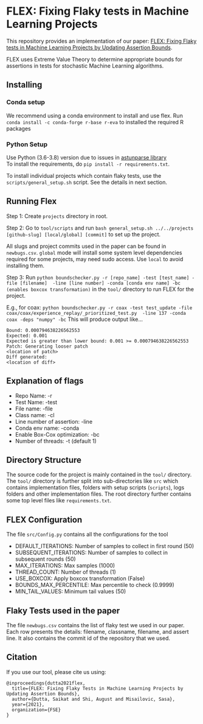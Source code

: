 # FLEX: Fixing Flaky tests in Machine Learning Projects 

This repository provides an implementation of our paper: [FLEX: Fixing Flaky tests in Machine Learning Projects by Updating Assertion Bounds](http://misailo.web.engr.illinois.edu/papers/flex-fse21.pdf). 

FLEX uses Extreme Value Theory to determine appropriate bounds for assertions in tests for stochastic Machine Learning algorithms.

## Installing 

### Conda setup
We recommend using a conda environment to install and use flex.
Run `conda install -c conda-forge r-base r-eva` to installed the required R packages

### Python Setup
Use Python (3.6-3.8) version due to issues in [astunparse library](https://github.com/simonpercivall/astunparse/issues/62)  
To install the requirements, do `pip install -r requirements.txt`.

To install individual projects which contain flaky tests, use the `scripts/general_setup.sh` script. See the details in next section.

## Running Flex

Step 1: Create `projects` directory in root.

Step 2: Go to `tool/scripts` and run `bash general_setup.sh ../../projects [github-slug] [local/global] [commit]` to set up the project.

All slugs and project commits used in the paper can be found in `newbugs.csv`. `global` mode will install some system level dependencies required for some projects, may need sudo access. Use `local` to avoid installing them.

Step 3: Run `python boundschecker.py -r [repo_name] -test [test_name] -file [filename]  -line [line number] -conda [conda env name] -bc (enables boxcox transformation)` in the `tool/` directory to run FLEX for the project.

E.g., for coax:
`python boundschecker.py -r coax -test test_update -file coax/coax/experience_replay/_prioritized_test.py  -line 137 -conda coax -deps "numpy" -bc`
This will produce output like...
```
Bound: 0.000794638226562553
Expected: 0.001
Expected is greater than lower bound: 0.001 >= 0.000794638226562553
Patch: Generating looser patch
<location of patch>
Diff generated:
<location of diff>
```

## Explanation of flags

- Repo Name: -r
- Test Name: -test
- File name: -file
- Class name: -cl
- Line number of assertion: -line
- Conda env name: -conda
- Enable Box-Cox optimization: -bc
- Number of threads: -t (default 1)

## Directory Structure

The source code for the project is mainly contained in the `tool/` directory. The `tool/` directory is further split into sub-directories like `src` which contains implementation files, folders with setup scripts (`scripts`), logs folders and other implementation files. The root directory further contains some top level files like `requirements.txt`.

## FLEX Configuration

The file `src/Config.py` contains all the configurations for the tool

- DEFAULT_ITERATIONS: Number of samples to collect in first round (50)
- SUBSEQUENT_ITERATIONS: Number of samples to collect in subsequent rounds (50)
- MAX_ITERATIONS: Max samples (1000)
- THREAD_COUNT: Number of threads (1)
- USE_BOXCOX: Apply boxcox transformation (False)
- BOUNDS_MAX_PERCENTILE: Max percentile to check (0.9999)
- MIN_TAIL_VALUES: Minimum tail values (50)

## Flaky Tests used in the paper

The file `newbugs.csv` contains the list of flaky test we used in our paper. Each row presents the details: filename, classname, filename, and assert line. It also contains the commit id of the repository that we used.


## Citation

If you use our tool, please cite us using:
```
@inproceedings{dutta2021flex,
  title={FLEX: Fixing Flaky Tests in Machine Learning Projects by Updating Assertion Bounds},
  author={Dutta, Saikat and Shi, August and Misailovic, Sasa},
  year={2021},
  organization={FSE}
}
```

